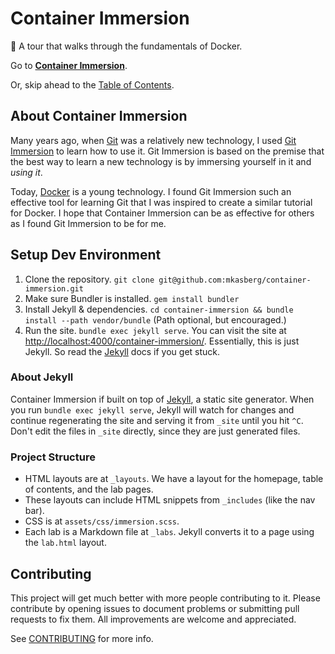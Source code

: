 # Container Immersion
🐳 A tour that walks through the fundamentals of Docker.

Go to [**Container Immersion**](https://mkasberg.github.io/container-immersion).

Or, skip ahead to the [Table of
Contents](https://mkasberg.github.io/container-immersion/toc.html).

## About Container Immersion

Many years ago, when [Git](https://git-scm.com/) was a relatively new
technology, I used [Git Immersion](http://gitimmersion.com/) to learn how to use
it. Git Immersion is based on the premise that the best way to learn a new
technology is by immersing yourself in it and *using it*.

Today, [Docker](https://www.docker.com/) is a young technology. I found Git
Immersion such an effective tool for learning Git that I was inspired to create
a similar tutorial for Docker. I hope that Container Immersion can be as
effective for others as I found Git Immersion to be for me.

## Setup Dev Environment

 1. Clone the repository.
  `git clone git@github.com:mkasberg/container-immersion.git`
 2. Make sure Bundler is installed. `gem install bundler`
 3. Install Jekyll & dependencies. `cd container-immersion && bundle install
  --path vendor/bundle` (Path optional, but encouraged.)
 4. Run the site. `bundle exec jekyll serve`. You can visit the site at
  [http://localhost:4000/container-immersion/](http://localhost:4000/container-immersion/).
  Essentially, this is just Jekyll. So read the [Jekyll](http://jekyllrb.com/)
  docs if you get stuck.

### About Jekyll

Container Immersion if built on top of [Jekyll](http://jekyllrb.com), a static
site generator. When you run `bundle exec jekyll serve`, Jekyll will watch for
changes and continue regenerating the site and serving it from `_site` until you
hit `^C`. Don't edit the files in `_site` directly, since they are just
generated files.

### Project Structure

 - HTML layouts are at `_layouts`. We have a layout for the homepage, table of
   contents, and the lab pages.
 - These layouts can include HTML snippets from `_includes` (like the nav bar).
 - CSS is at `assets/css/immersion.scss`.
 - Each lab is a Markdown file at `_labs`. Jekyll converts it to a page using
   the `lab.html` layout.

## Contributing

This project will get much better with more people contributing to it. Please
contribute by opening issues to document problems or submitting pull requests to
fix them. All improvements are welcome and appreciated.

See [CONTRIBUTING](CONTRIBUTING.md) for more info.

